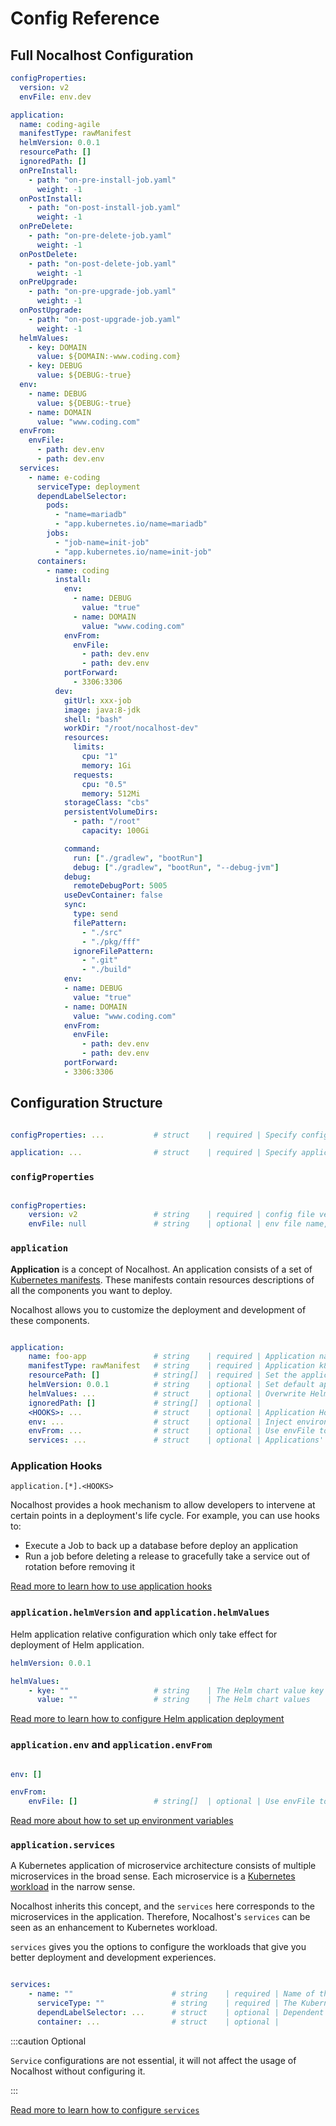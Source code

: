 # Config Reference

## Full Nocalhost Configuration

```yaml
configProperties:
  version: v2
  envFile: env.dev

application:
  name: coding-agile
  manifestType: rawManifest
  helmVersion: 0.0.1
  resourcePath: []
  ignoredPath: []
  onPreInstall: 
    - path: "on-pre-install-job.yaml"
      weight: -1
  onPostInstall: 
    - path: "on-post-install-job.yaml"
      weight: -1
  onPreDelete: 
    - path: "on-pre-delete-job.yaml"
      weight: -1
  onPostDelete: 
    - path: "on-post-delete-job.yaml"
      weight: -1
  onPreUpgrade: 
    - path: "on-pre-upgrade-job.yaml"
      weight: -1
  onPostUpgrade: 
    - path: "on-post-upgrade-job.yaml"
      weight: -1
  helmValues:
    - key: DOMAIN
      value: ${DOMAIN:-www.coding.com}
    - key: DEBUG
      value: ${DEBUG:-true}
  env: 
    - name: DEBUG
      value: ${DEBUG:-true}
    - name: DOMAIN
      value: "www.coding.com"
  envFrom: 
    envFile: 
      - path: dev.env
      - path: dev.env
  services:
    - name: e-coding
      serviceType: deployment
      dependLabelSelector: 
        pods: 
          - "name=mariadb"
          - "app.kubernetes.io/name=mariadb"
        jobs:
          - "job-name=init-job"
          - "app.kubernetes.io/name=init-job"
      containers:
        - name: coding
          install: 
            env: 
              - name: DEBUG
                value: "true"
              - name: DOMAIN
                value: "www.coding.com"
            envFrom: 
              envFile: 
                - path: dev.env
                - path: dev.env
            portForward:
              - 3306:3306
          dev:
            gitUrl: xxx-job
            image: java:8-jdk
            shell: "bash"
            workDir: "/root/nocalhost-dev"
            resources:
              limits:
                cpu: "1"
                memory: 1Gi
              requests:
                cpu: "0.5"
                memory: 512Mi
            storageClass: "cbs"
            persistentVolumeDirs: 
              - path: "/root"
                capacity: 100Gi

            command: 
              run: ["./gradlew", "bootRun"]
              debug: ["./gradlew", "bootRun", "--debug-jvm"]
            debug: 
              remoteDebugPort: 5005
            useDevContainer: false
            sync: 
              type: send
              filePattern: 
                - "./src"
                - "./pkg/fff"
              ignoreFilePattern:
                - ".git"
                - "./build"
            env: 
            - name: DEBUG
              value: "true"
            - name: DOMAIN
              value: "www.coding.com"
            envFrom:
              envFile: 
                - path: dev.env
                - path: dev.env
            portForward:
            - 3306:3306
```

## Configuration Structure

```yaml

configProperties: ...           # struct    | required | Specify config properties

application: ...                # struct    | required | Specify application configuration

```

### `configProperties`

```yaml

configProperties:               
    version: v2                 # string    | required | config file version
    envFile: null               # string    | optional | env file name, substitution variable for this file

```

### `application`

**Application** is a concept of Nocalhost. An application consists of a set of [Kubernetes manifests](https://kubernetes.io/docs/reference/glossary/?all=true#term-manifest). These manifests contain resources descriptions of all the components you want to deploy.

Nocalhost allows you to customize the deployment and development of these components.

```yaml

application:                    
    name: foo-app               # string    | required | Application name
    manifestType: rawManifest   # string    | required | Application k8s manifest type
    resourcePath: []            # string[]  | required | Set the application resource path
    helmVersion: 0.0.1          # string    | optional | Set default application version for helmRepo
    helmValues: ...             # struct    | optional | Overwrite Helm values.yaml
    ignoredPath: []             # string[]  | optional | 
    <HOOKS>: ...                # struct    | optional | Application Hooks
    env: ...                    # struct    | optional | Inject environment variable for all workload when installed
    envFrom: ...                # struct    | optional | Use envFile to inject environment variable for all workload when installed
    services: ...               # struct    | optional | Applications' services configurations

```

### Application Hooks

`application.[*].<HOOKS>`

Nocalhost provides a hook mechanism to allow developers to intervene at certain points in a deployment's life cycle. For example, you can use hooks to:

- Execute a Job to back up a database before deploy an application
- Run a job before deleting a release to gracefully take a service out of rotation before removing it

[Read more to learn how to use application hooks](./config-hooks)

### `application.helmVersion` and `application.helmValues`

Helm application relative configuration which only take effect for deployment of Helm application.

```yaml
helmVersion: 0.0.1

helmValues:
    - kye: ""                   # string    | The Helm chart value key
      value: ""                 # string    | The Helm chart values
```

[Read more to learn how to configure Helm application deployment](./config-deploy-helm)

### `application.env` and `application.envFrom`

```yaml

env: []

envFrom:
    envFile: []                 # string[]  | optional | Use envFile to inject environment variable for all workload 

```

[Read more about how to set up environment variables](./config-deploy#inject-environment-variable-to-workloads)

### `application.services`

A Kubernetes application of microservice architecture consists of multiple microservices in the broad sense. Each microservice is a [Kubernetes workload](https://kubernetes.io/docs/concepts/workloads/) in the narrow sense.

Nocalhost inherits this concept, and the `services` here corresponds to the microservices in the application. Therefore, Nocalhost's `services` can be seen as an enhancement to Kubernetes workload.

`services` gives you the options to configure the workloads that give you better deployment and development experiences.

```yaml

services:
    - name: ""                      # string    | required | Name of the workload, also is the display name in cluster
      serviceType: ""               # string    | required | The Kubernetes Workloads type corresponding to the service
      dependLabelSelector: ...      # struct    | optional | Dependent Pods label selector 
      container: ...                # struct    | optional | 

```

:::caution Optional

`Service` configurations are not essential, it will not affect the usage of Nocalhost without configuring it. 

:::

[Read more to learn how to configure `services`](./config-services)